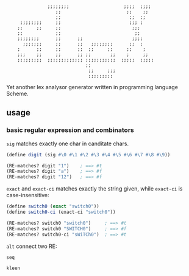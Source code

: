 ```text
               ;;;;;;;;                    ;;;;  ;;;; 
                  ;;                        ;;    ;;  
                  ;;                         ;;  ;;   
     ;;;;;;;;     ;;                         ;;; ;    
    ;;     ;;     ;;                          ;;;     
    ;;            ;;                           ;;     
    ;;;;;;;;      ;;      ;;                  ;;;;    
      ;;;;;;;     ;;      ;;   ;;;;;;;;      ;;  ;    
    ;      ;;     ;;      ;;  ;;     ;;     ;;    ;   
    ;;;    ;;     ;;      ;; ;;       ;;    ;     ;;  
    ;;;;;;;;;  ;;;;;;;;;;;;; ;;;;;;;;;;;  ;;;;;  ;;;;;
                             ;;           
                              ;;     ;;;  
                              ;;;;;;;;;
```

Yet another lex analysor generator written in programming language Scheme.

## usage

### basic regular expression and combinators

`sig` matches exactly one char in canditate chars.

```scheme
(define digit (sig #\0 #\1 #\2 #\3 #\4 #\5 #\6 #\7 #\8 #\9))

(RE-matches? digit "1")    ; ==> #t
(RE-matches? digit "a")    ; ==> #f
(RE-matches? digit "12")   ; ==> #f
```

`exact` and `exact-ci` matches exactly the string given, while `exact-ci` is case-insensitive:

```scheme
(define switch0 (exact "switch0"))
(define switch0-ci (exact-ci "switch0"))

(RE-matches? switch0 "switch0")     ; ==> #t
(RE-matches? switch0 "SWITCH0")     ; ==> #f
(RE-matches? switch0-ci "sWiTCh0")  ; ==> #t
```

`alt` connect two RE:

`seq`

`kleen`


